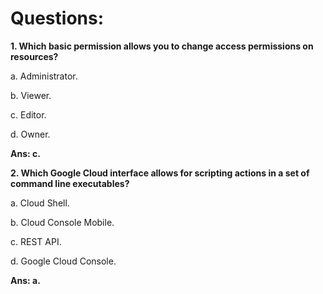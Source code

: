 # Questions:

**1. Which basic permission allows you to change access permissions on resources?**

a. Administrator.

b. Viewer.

c. Editor.

d. Owner.

**Ans: c.**


**2. Which Google Cloud interface allows for scripting actions in a set of command line executables?**

a. Cloud Shell.

b. Cloud Console Mobile.

c. REST API.

d. Google Cloud Console.

**Ans: a.**
